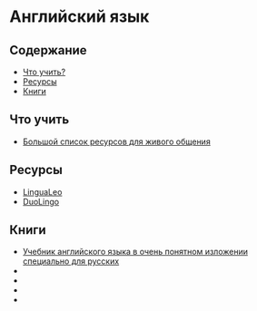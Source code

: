 # Английский язык

## Содержание
* [Что учить?](#Что-учить)
* [Ресурсы](#Ресурсы)
* [Книги](#Книги)

## Что учить

* [Большой список ресурсов для живого общения](https://toster.ru/q/336497)

## Ресурсы
* [LinguaLeo](https://lingualeo.com/)
* [DuoLingo](https://duolingo.com/)

## Книги
* [Учебник английского языка в очень понятном изложении специально для русских](https://drive.google.com/open?id=0B7Id5KlnDUVZVWFrTDhWZXM2VG8)
* []()
* []()
* []()
* []()